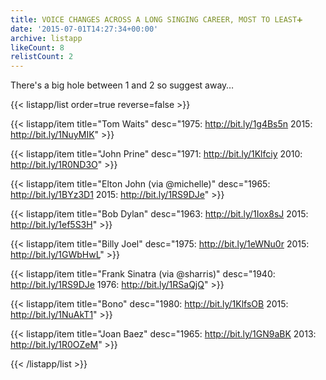 ```yaml
---
title: VOICE CHANGES ACROSS A LONG SINGING CAREER, MOST TO LEAST➕
date: '2015-07-01T14:27:34+00:00'
archive: listapp
likeCount: 8
relistCount: 2
---
```


There's a big hole between 1 and 2 so suggest away…

{{< listapp/list order=true reverse=false >}}

   {{< listapp/item title="Tom Waits"
      desc="1975: http://bit.ly/1g4Bs5n   2015: http://bit.ly/1NuyMIK" >}}

   {{< listapp/item title="John Prine"
      desc="1971: http://bit.ly/1Klfciy    2010: http://bit.ly/1R0ND3O" >}}

   {{< listapp/item title="Elton John (via @michelle)"
      desc="1965: http://bit.ly/1BYz3D1    2015: http://bit.ly/1RS9DJe" >}}

   {{< listapp/item title="Bob Dylan"
      desc="1963: http://bit.ly/1Iox8sJ    2015: http://bit.ly/1ef5S3H" >}}

   {{< listapp/item title="Billy Joel"
      desc="1975: http://bit.ly/1eWNu0r    2015: http://bit.ly/1GWbHwL" >}}

   {{< listapp/item title="Frank Sinatra (via @sharris)"
      desc="1940: http://bit.ly/1RS9DJe     1976: http://bit.ly/1RSaQjQ" >}}

   {{< listapp/item title="Bono"
      desc="1980: http://bit.ly/1KlfsOB    2015: http://bit.ly/1NuAkT1" >}}

   {{< listapp/item title="Joan Baez"
      desc="1965: http://bit.ly/1GN9aBK    2013: http://bit.ly/1R0OZeM" >}}

{{< /listapp/list >}}
